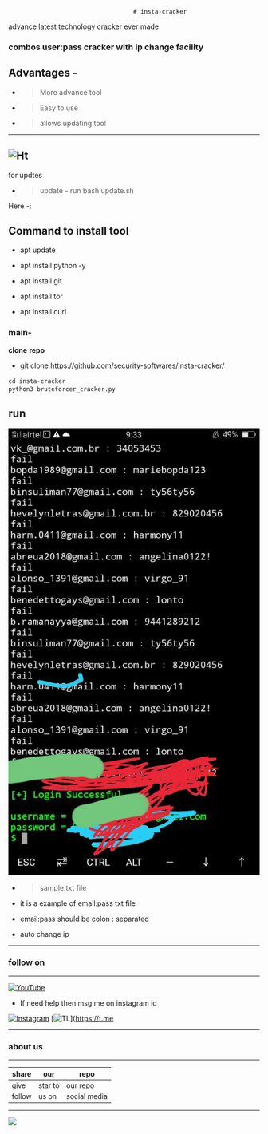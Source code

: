                                       # insta-cracker
advance latest technology cracker ever made
### combos user:pass cracker with ip change facility
## Advantages -
- >More advance tool 
- >Easy to use
- >allows updating tool 

---
![Ht](https://img.shields.io/badge/Made%20by-HackersTech-brightgreen)
---
for updtes
- >update - run bash update.sh

Here -:
## Command to install tool



- apt update 

- apt install python -y

- apt install git 

- apt install tor

- apt install curl



### main-

**clone** **repo**


- git clone https://github.com/security-softwares/insta-cracker/
```
cd insta-cracker
python3 bruteforcer_cracker.py
```
## run 
![image](https://github.com/HackersTech/insta-bruteforcer/blob/main/IMG_20211009_223554_668.jpg)
- >sample.txt file

- it is a example of email:pass txt file 
- email:pass should be colon : separated
- auto change ip
---

### follow on 

---
<a href="https://www.youtube.com/channel/UCqVu524dUZOxscEMiou7Iew"><img title="YouTube" src="https://img.shields.io/badge/YouTube-Hackers Tech-blue?style=for-the-badge&logo=Youtube"></a>

- If need help then msg me on instagram id

[![Instagram](https://img.shields.io/badge/INSTAGRAM-ForHelp-green?style=for-the-badge&logo=instagram)](
https://instagram.com/hackers__tech?utm_medium=copy_link)
[![TL](https://img.shields.io/badge/TELEGRAM-CHANNEL-brightgreen?style=for-the-badge&logo=telegram)](https://t.me



---

### about us 

---
|share|our|repo |
|----|----|----|
|give|star to|our repo |
|follow|us on|social media|

---



![](https://www.codewars.com/users/Hackers%20Tech/badges/large)
